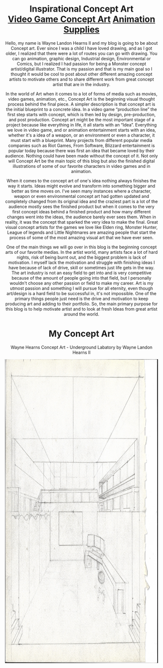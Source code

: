<!DOCTYPE html>
<html lang="en">
<head>
    <meta charset="UTF-8">
       <title>CreatorsHub</title>
    <link rel="icon" type="image/x-icon" href="png-clipart-colored-pencil-pencil-pencil-pen-thumbnail.png">
<style> 

.p1 {font-family: "Comic Sans MS", "Comic Sans", cursive; 
  font-size:25px;
  color: white;
}

.p2 {font-family: "Comic Sans MS", "Comic Sans", cursive; 
  font-size:55px;
  color: black;
  -webkit-text-stroke: 2px white;
}

.p3 {font-family: "Comic Sans MS", "Comic Sans", cursive; 
  font-size:35px;
  color: black;
}

.p4 {font-family: "Comic Sans MS", "Comic Sans", cursive; 
  font-size:25px;
  color: black;
  -webkit-text-stroke: 2px white;
}

#rcorners1 {
  border-radius: 25px;
  background: black;
  padding: 20px; 
  width: 75%;
  height: 100%;  

}

#rcorners2 {
  border-radius: 25px;
  background: black;
  padding: 20px; 
  width: 150;
  height: 100%;  

}

#rcorners3 {
  border-radius: 25px;
  background: black;
  padding: 20px; 
  width: 50%;
  height: 50%;  

}

#rcorners4 {
  border-radius: 25px;
  background: black;
  padding: 20px; 
  width: 50% ;
  height: 50% ;  

}

#rcorners5 {
  border-radius: 25px;
  background: black;
  padding: 20px; 
  width: 75%;
  height: 100%;  

}

div.greybox {
width:700px;
padding:180px;
margin-top: 100px; 
margin-bottom: 10px;
margin-right: 80px;
margin-left: 80px;

background-color:floralwhite;
}

</style>
</head>
<body style="background: url(doogle-3-drawing.jpg) no-repeat fixed;
             background-size: 100%;">

<center>

<!--Title/Intro-->

<h1 class="p2" id="rcorners2">Inspirational Concept Art <br> 
  <a class="p4" href="videogameconceptart.html">Video Game Concept Art</a> 
  <a class="p4" href="animation.html">Animation</a>
  <a class="p4" href="startcreatingtoday.html">Supplies</a> </h1>




<p class="p1" id="rcorners1">Hello, my name is Wayne Landon Hearns II and my blog is going to be about Concept art. Ever since I was a child I have loved drawing, and as I got older, I realized that there were a lot of routes you can go with drawing. You can go animation, graphic design, Industrial design, Environmental or Comics, but I realized I had passion for being a Monster concept artist/digital illustrator. That is my passion and that is my main goal so I thought it would be cool to post about other different amazing concept artists to motivate others and to share different work from great concept artist that are in the industry.  

In the world of Art when it comes to a lot of forms of media such as movies, video games, animation, etc., Concept Art is the beginning visual thought process behind the final piece. A simpler description is that concept art is the initial blueprint to a concrete idea. In a video game “production line” the first step starts with concept, which is then led by design, pre-production, and post production. Concept art might be the most important stage of a project because like everything in life, it all starts with an “Idea”. Everything we love in video game, and or animation entertainment starts with an idea, whether it's a idea of a weapon, or an environment or even a character, it must start with a blueprint. Many projects from different popular media companies such as Riot Games, From Software, Blizzard entertainment is popular today because there was first an idea that became loved by their audience. Nothing could have been made without the concept of it. Not only will Concept Art be the main topic of this blog but also the finished digital illustrations of some of our favorite characters in video games and in animation. 

When it comes to the concept art of one's idea nothing always finishes the way it starts. Ideas might evolve and transform into something bigger and better as time moves on. I've seen many instances where a character, weapon or even environmental concept art had gotten updated and completely changed from its original idea and the craziest part is a lot of the audience mostly sees the finished product but when it comes to the very first concept ideas behind a finished product and how many different changes went into the ideas, the audience barely ever sees them. When in reality, it was the concept that sparked the very idea to make the final. Great visual concept artists for the games we love like Elden ring, Monster Hunter, League of legends and Little Nightmares are amazing people that start the process of some of the most amazing visual art that we have ever seen.    

One of the main things we will go over in this blog is the beginning concept arts of our favorite medias. In the artist world, many artists face a lot of hard nights, risk of being burnt out, and the biggest problem is lack of motivation. I myself lack the motivation and struggle with finishing ideas I have because of lack of drive, skill or sometimes just life gets in the way. The art industry is not an easy field to get into and is very competitive because of the amount of people going into that field, but I personally wouldn't choose any other passion or field to make my career. Art is my utmost passion and something I will pursue for all eternity, even though art/design is a hard field to be successful in, it's not impossible. One of the primary things people just need is the drive and motivation to keep producing art and adding to their portfolio. So, the main primary purpose for this blog is to help motivate artist and to look at fresh Ideas from great artist around the world.  </p>
</body>

<body background="doogle-2-drawing.jpg">

<!--My Art-->

<h1 class="p2" id="rcorners4"> My Concept Art </h1>
<p class="p4" id="rcorners5">Wayne Hearns Concept Art - Underground Labatory by Wayne Landon Hearns II</p>
<img id="rcorners3" src="Lab-Outline-Handrawn-Sketch.jpg" width="1000" height="1000">

</body>
</html>
